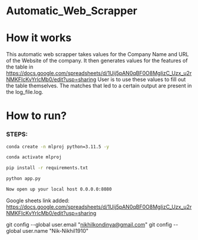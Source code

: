 # Automatic_Web_Scrapper
# How it works 
This automatic web scrapper takes values for the Company Name and URL of the Website of the company. It then generates values for the features of the table in https://docs.google.com/spreadsheets/d/1Uij5pAN0qBF0O8MglizC_Uzx_u2rNMKFIcKvYrlcMb0/edit?usp=sharing
User is to use these values to fill out the table themselves. The matches that led to a certain output are present in the log_file.log.

# How to run?
### STEPS:


```bash
conda create -n mlproj python=3.11.5 -y 
```

```bash
conda activate mlproj
```


```bash
pip install -r requirements.txt
```

```bash
python app.py
```

```bash
Now open up your local host 0.0.0.0:8080
```
Google sheets link added:  https://docs.google.com/spreadsheets/d/1Uij5pAN0qBF0O8MglizC_Uzx_u2rNMKFIcKvYrlcMb0/edit?usp=sharing

git config --global user.email "nikhilkondinya@gmail.com"
git config --global user.name "Nik-Nikhil1910"